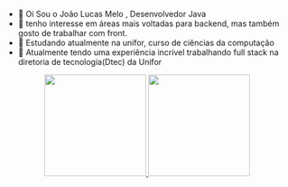 - 👋 Oi Sou o João Lucas Melo , Desenvolvedor Java
- 👀 tenho interesse em áreas mais voltadas para backend, mas também gosto de trabalhar com front.
- 🌱 Estudando atualmente na unifor, curso de ciências da computação
- 💞️ Atualmente tendo uma experiência incrível trabalhando full stack na diretoria de tecnologia(Dtec) da Unifor

<div align="center">
  <a href="https://github.com/LucasMelo59">
  <img height="180em" src="https://github-readme-stats.vercel.app/api?username=LucasMelo59&show_icons=true&theme=dark&include_all_commits=true&count_private=true"/>
  <img height="180em" src="https://github-readme-stats.vercel.app/api/top-langs/?username=LucasMelo59&layout=compact&langs_count=7&theme=dark"/>
</div>


